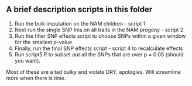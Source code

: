 ## A brief description scripts in this folder

1. Run the bulk imputation on the NAM children - script 1
2. Next run the single SNP lms on all traits in the NAM progeny - script 2
3. Run the filter SNP effects script to choose SNPs within a given window for the smallest p-value
4. Finally, run the final SNP effects script - script 4 to recalculate effects
5. Run script5.R to subset out all the SNPs that are over p = 0.05 (should you want).

Most of these are a tad bulky and violate DRY, apologies. Will streamline more when there is time. 
